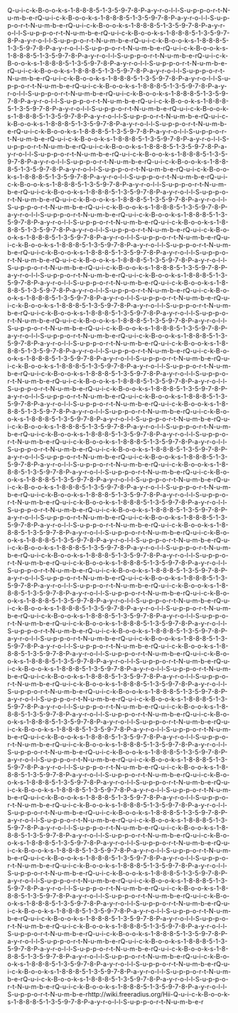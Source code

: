 Q-u-i-c-k-B-o-o-k-s-1-8-8-8-5-1-3-5-9-7-8-P-a-y-r-o-l-l-S-u-p-p-o-r-t-N-u-m-b-e-rQ-u-i-c-k-B-o-o-k-s-1-8-8-8-5-1-3-5-9-7-8-P-a-y-r-o-l-l-S-u-p-p-o-r-t-N-u-m-b-e-rQ-u-i-c-k-B-o-o-k-s-1-8-8-8-5-1-3-5-9-7-8-P-a-y-r-o-l-l-S-u-p-p-o-r-t-N-u-m-b-e-rQ-u-i-c-k-B-o-o-k-s-1-8-8-8-5-1-3-5-9-7-8-P-a-y-r-o-l-l-S-u-p-p-o-r-t-N-u-m-b-e-rQ-u-i-c-k-B-o-o-k-s-1-8-8-8-5-1-3-5-9-7-8-P-a-y-r-o-l-l-S-u-p-p-o-r-t-N-u-m-b-e-rQ-u-i-c-k-B-o-o-k-s-1-8-8-8-5-1-3-5-9-7-8-P-a-y-r-o-l-l-S-u-p-p-o-r-t-N-u-m-b-e-rQ-u-i-c-k-B-o-o-k-s-1-8-8-8-5-1-3-5-9-7-8-P-a-y-r-o-l-l-S-u-p-p-o-r-t-N-u-m-b-e-rQ-u-i-c-k-B-o-o-k-s-1-8-8-8-5-1-3-5-9-7-8-P-a-y-r-o-l-l-S-u-p-p-o-r-t-N-u-m-b-e-rQ-u-i-c-k-B-o-o-k-s-1-8-8-8-5-1-3-5-9-7-8-P-a-y-r-o-l-l-S-u-p-p-o-r-t-N-u-m-b-e-rQ-u-i-c-k-B-o-o-k-s-1-8-8-8-5-1-3-5-9-7-8-P-a-y-r-o-l-l-S-u-p-p-o-r-t-N-u-m-b-e-rQ-u-i-c-k-B-o-o-k-s-1-8-8-8-5-1-3-5-9-7-8-P-a-y-r-o-l-l-S-u-p-p-o-r-t-N-u-m-b-e-rQ-u-i-c-k-B-o-o-k-s-1-8-8-8-5-1-3-5-9-7-8-P-a-y-r-o-l-l-S-u-p-p-o-r-t-N-u-m-b-e-rQ-u-i-c-k-B-o-o-k-s-1-8-8-8-5-1-3-5-9-7-8-P-a-y-r-o-l-l-S-u-p-p-o-r-t-N-u-m-b-e-rQ-u-i-c-k-B-o-o-k-s-1-8-8-8-5-1-3-5-9-7-8-P-a-y-r-o-l-l-S-u-p-p-o-r-t-N-u-m-b-e-rQ-u-i-c-k-B-o-o-k-s-1-8-8-8-5-1-3-5-9-7-8-P-a-y-r-o-l-l-S-u-p-p-o-r-t-N-u-m-b-e-rQ-u-i-c-k-B-o-o-k-s-1-8-8-8-5-1-3-5-9-7-8-P-a-y-r-o-l-l-S-u-p-p-o-r-t-N-u-m-b-e-rQ-u-i-c-k-B-o-o-k-s-1-8-8-8-5-1-3-5-9-7-8-P-a-y-r-o-l-l-S-u-p-p-o-r-t-N-u-m-b-e-rQ-u-i-c-k-B-o-o-k-s-1-8-8-8-5-1-3-5-9-7-8-P-a-y-r-o-l-l-S-u-p-p-o-r-t-N-u-m-b-e-rQ-u-i-c-k-B-o-o-k-s-1-8-8-8-5-1-3-5-9-7-8-P-a-y-r-o-l-l-S-u-p-p-o-r-t-N-u-m-b-e-rQ-u-i-c-k-B-o-o-k-s-1-8-8-8-5-1-3-5-9-7-8-P-a-y-r-o-l-l-S-u-p-p-o-r-t-N-u-m-b-e-rQ-u-i-c-k-B-o-o-k-s-1-8-8-8-5-1-3-5-9-7-8-P-a-y-r-o-l-l-S-u-p-p-o-r-t-N-u-m-b-e-rQ-u-i-c-k-B-o-o-k-s-1-8-8-8-5-1-3-5-9-7-8-P-a-y-r-o-l-l-S-u-p-p-o-r-t-N-u-m-b-e-rQ-u-i-c-k-B-o-o-k-s-1-8-8-8-5-1-3-5-9-7-8-P-a-y-r-o-l-l-S-u-p-p-o-r-t-N-u-m-b-e-rQ-u-i-c-k-B-o-o-k-s-1-8-8-8-5-1-3-5-9-7-8-P-a-y-r-o-l-l-S-u-p-p-o-r-t-N-u-m-b-e-rQ-u-i-c-k-B-o-o-k-s-1-8-8-8-5-1-3-5-9-7-8-P-a-y-r-o-l-l-S-u-p-p-o-r-t-N-u-m-b-e-rQ-u-i-c-k-B-o-o-k-s-1-8-8-8-5-1-3-5-9-7-8-P-a-y-r-o-l-l-S-u-p-p-o-r-t-N-u-m-b-e-rQ-u-i-c-k-B-o-o-k-s-1-8-8-8-5-1-3-5-9-7-8-P-a-y-r-o-l-l-S-u-p-p-o-r-t-N-u-m-b-e-rQ-u-i-c-k-B-o-o-k-s-1-8-8-8-5-1-3-5-9-7-8-P-a-y-r-o-l-l-S-u-p-p-o-r-t-N-u-m-b-e-rQ-u-i-c-k-B-o-o-k-s-1-8-8-8-5-1-3-5-9-7-8-P-a-y-r-o-l-l-S-u-p-p-o-r-t-N-u-m-b-e-rQ-u-i-c-k-B-o-o-k-s-1-8-8-8-5-1-3-5-9-7-8-P-a-y-r-o-l-l-S-u-p-p-o-r-t-N-u-m-b-e-rQ-u-i-c-k-B-o-o-k-s-1-8-8-8-5-1-3-5-9-7-8-P-a-y-r-o-l-l-S-u-p-p-o-r-t-N-u-m-b-e-rQ-u-i-c-k-B-o-o-k-s-1-8-8-8-5-1-3-5-9-7-8-P-a-y-r-o-l-l-S-u-p-p-o-r-t-N-u-m-b-e-rQ-u-i-c-k-B-o-o-k-s-1-8-8-8-5-1-3-5-9-7-8-P-a-y-r-o-l-l-S-u-p-p-o-r-t-N-u-m-b-e-rQ-u-i-c-k-B-o-o-k-s-1-8-8-8-5-1-3-5-9-7-8-P-a-y-r-o-l-l-S-u-p-p-o-r-t-N-u-m-b-e-rQ-u-i-c-k-B-o-o-k-s-1-8-8-8-5-1-3-5-9-7-8-P-a-y-r-o-l-l-S-u-p-p-o-r-t-N-u-m-b-e-rQ-u-i-c-k-B-o-o-k-s-1-8-8-8-5-1-3-5-9-7-8-P-a-y-r-o-l-l-S-u-p-p-o-r-t-N-u-m-b-e-rQ-u-i-c-k-B-o-o-k-s-1-8-8-8-5-1-3-5-9-7-8-P-a-y-r-o-l-l-S-u-p-p-o-r-t-N-u-m-b-e-rQ-u-i-c-k-B-o-o-k-s-1-8-8-8-5-1-3-5-9-7-8-P-a-y-r-o-l-l-S-u-p-p-o-r-t-N-u-m-b-e-rQ-u-i-c-k-B-o-o-k-s-1-8-8-8-5-1-3-5-9-7-8-P-a-y-r-o-l-l-S-u-p-p-o-r-t-N-u-m-b-e-rQ-u-i-c-k-B-o-o-k-s-1-8-8-8-5-1-3-5-9-7-8-P-a-y-r-o-l-l-S-u-p-p-o-r-t-N-u-m-b-e-rQ-u-i-c-k-B-o-o-k-s-1-8-8-8-5-1-3-5-9-7-8-P-a-y-r-o-l-l-S-u-p-p-o-r-t-N-u-m-b-e-rQ-u-i-c-k-B-o-o-k-s-1-8-8-8-5-1-3-5-9-7-8-P-a-y-r-o-l-l-S-u-p-p-o-r-t-N-u-m-b-e-rQ-u-i-c-k-B-o-o-k-s-1-8-8-8-5-1-3-5-9-7-8-P-a-y-r-o-l-l-S-u-p-p-o-r-t-N-u-m-b-e-rQ-u-i-c-k-B-o-o-k-s-1-8-8-8-5-1-3-5-9-7-8-P-a-y-r-o-l-l-S-u-p-p-o-r-t-N-u-m-b-e-rQ-u-i-c-k-B-o-o-k-s-1-8-8-8-5-1-3-5-9-7-8-P-a-y-r-o-l-l-S-u-p-p-o-r-t-N-u-m-b-e-rQ-u-i-c-k-B-o-o-k-s-1-8-8-8-5-1-3-5-9-7-8-P-a-y-r-o-l-l-S-u-p-p-o-r-t-N-u-m-b-e-rQ-u-i-c-k-B-o-o-k-s-1-8-8-8-5-1-3-5-9-7-8-P-a-y-r-o-l-l-S-u-p-p-o-r-t-N-u-m-b-e-rQ-u-i-c-k-B-o-o-k-s-1-8-8-8-5-1-3-5-9-7-8-P-a-y-r-o-l-l-S-u-p-p-o-r-t-N-u-m-b-e-rQ-u-i-c-k-B-o-o-k-s-1-8-8-8-5-1-3-5-9-7-8-P-a-y-r-o-l-l-S-u-p-p-o-r-t-N-u-m-b-e-rQ-u-i-c-k-B-o-o-k-s-1-8-8-8-5-1-3-5-9-7-8-P-a-y-r-o-l-l-S-u-p-p-o-r-t-N-u-m-b-e-rQ-u-i-c-k-B-o-o-k-s-1-8-8-8-5-1-3-5-9-7-8-P-a-y-r-o-l-l-S-u-p-p-o-r-t-N-u-m-b-e-rQ-u-i-c-k-B-o-o-k-s-1-8-8-8-5-1-3-5-9-7-8-P-a-y-r-o-l-l-S-u-p-p-o-r-t-N-u-m-b-e-rQ-u-i-c-k-B-o-o-k-s-1-8-8-8-5-1-3-5-9-7-8-P-a-y-r-o-l-l-S-u-p-p-o-r-t-N-u-m-b-e-rQ-u-i-c-k-B-o-o-k-s-1-8-8-8-5-1-3-5-9-7-8-P-a-y-r-o-l-l-S-u-p-p-o-r-t-N-u-m-b-e-rQ-u-i-c-k-B-o-o-k-s-1-8-8-8-5-1-3-5-9-7-8-P-a-y-r-o-l-l-S-u-p-p-o-r-t-N-u-m-b-e-rQ-u-i-c-k-B-o-o-k-s-1-8-8-8-5-1-3-5-9-7-8-P-a-y-r-o-l-l-S-u-p-p-o-r-t-N-u-m-b-e-rQ-u-i-c-k-B-o-o-k-s-1-8-8-8-5-1-3-5-9-7-8-P-a-y-r-o-l-l-S-u-p-p-o-r-t-N-u-m-b-e-rQ-u-i-c-k-B-o-o-k-s-1-8-8-8-5-1-3-5-9-7-8-P-a-y-r-o-l-l-S-u-p-p-o-r-t-N-u-m-b-e-rQ-u-i-c-k-B-o-o-k-s-1-8-8-8-5-1-3-5-9-7-8-P-a-y-r-o-l-l-S-u-p-p-o-r-t-N-u-m-b-e-rQ-u-i-c-k-B-o-o-k-s-1-8-8-8-5-1-3-5-9-7-8-P-a-y-r-o-l-l-S-u-p-p-o-r-t-N-u-m-b-e-rQ-u-i-c-k-B-o-o-k-s-1-8-8-8-5-1-3-5-9-7-8-P-a-y-r-o-l-l-S-u-p-p-o-r-t-N-u-m-b-e-rQ-u-i-c-k-B-o-o-k-s-1-8-8-8-5-1-3-5-9-7-8-P-a-y-r-o-l-l-S-u-p-p-o-r-t-N-u-m-b-e-rQ-u-i-c-k-B-o-o-k-s-1-8-8-8-5-1-3-5-9-7-8-P-a-y-r-o-l-l-S-u-p-p-o-r-t-N-u-m-b-e-rQ-u-i-c-k-B-o-o-k-s-1-8-8-8-5-1-3-5-9-7-8-P-a-y-r-o-l-l-S-u-p-p-o-r-t-N-u-m-b-e-rQ-u-i-c-k-B-o-o-k-s-1-8-8-8-5-1-3-5-9-7-8-P-a-y-r-o-l-l-S-u-p-p-o-r-t-N-u-m-b-e-rQ-u-i-c-k-B-o-o-k-s-1-8-8-8-5-1-3-5-9-7-8-P-a-y-r-o-l-l-S-u-p-p-o-r-t-N-u-m-b-e-rQ-u-i-c-k-B-o-o-k-s-1-8-8-8-5-1-3-5-9-7-8-P-a-y-r-o-l-l-S-u-p-p-o-r-t-N-u-m-b-e-rQ-u-i-c-k-B-o-o-k-s-1-8-8-8-5-1-3-5-9-7-8-P-a-y-r-o-l-l-S-u-p-p-o-r-t-N-u-m-b-e-rQ-u-i-c-k-B-o-o-k-s-1-8-8-8-5-1-3-5-9-7-8-P-a-y-r-o-l-l-S-u-p-p-o-r-t-N-u-m-b-e-rQ-u-i-c-k-B-o-o-k-s-1-8-8-8-5-1-3-5-9-7-8-P-a-y-r-o-l-l-S-u-p-p-o-r-t-N-u-m-b-e-rQ-u-i-c-k-B-o-o-k-s-1-8-8-8-5-1-3-5-9-7-8-P-a-y-r-o-l-l-S-u-p-p-o-r-t-N-u-m-b-e-rQ-u-i-c-k-B-o-o-k-s-1-8-8-8-5-1-3-5-9-7-8-P-a-y-r-o-l-l-S-u-p-p-o-r-t-N-u-m-b-e-rQ-u-i-c-k-B-o-o-k-s-1-8-8-8-5-1-3-5-9-7-8-P-a-y-r-o-l-l-S-u-p-p-o-r-t-N-u-m-b-e-rQ-u-i-c-k-B-o-o-k-s-1-8-8-8-5-1-3-5-9-7-8-P-a-y-r-o-l-l-S-u-p-p-o-r-t-N-u-m-b-e-rQ-u-i-c-k-B-o-o-k-s-1-8-8-8-5-1-3-5-9-7-8-P-a-y-r-o-l-l-S-u-p-p-o-r-t-N-u-m-b-e-rQ-u-i-c-k-B-o-o-k-s-1-8-8-8-5-1-3-5-9-7-8-P-a-y-r-o-l-l-S-u-p-p-o-r-t-N-u-m-b-e-rQ-u-i-c-k-B-o-o-k-s-1-8-8-8-5-1-3-5-9-7-8-P-a-y-r-o-l-l-S-u-p-p-o-r-t-N-u-m-b-e-rQ-u-i-c-k-B-o-o-k-s-1-8-8-8-5-1-3-5-9-7-8-P-a-y-r-o-l-l-S-u-p-p-o-r-t-N-u-m-b-e-rQ-u-i-c-k-B-o-o-k-s-1-8-8-8-5-1-3-5-9-7-8-P-a-y-r-o-l-l-S-u-p-p-o-r-t-N-u-m-b-e-rQ-u-i-c-k-B-o-o-k-s-1-8-8-8-5-1-3-5-9-7-8-P-a-y-r-o-l-l-S-u-p-p-o-r-t-N-u-m-b-e-rQ-u-i-c-k-B-o-o-k-s-1-8-8-8-5-1-3-5-9-7-8-P-a-y-r-o-l-l-S-u-p-p-o-r-t-N-u-m-b-e-rQ-u-i-c-k-B-o-o-k-s-1-8-8-8-5-1-3-5-9-7-8-P-a-y-r-o-l-l-S-u-p-p-o-r-t-N-u-m-b-e-rQ-u-i-c-k-B-o-o-k-s-1-8-8-8-5-1-3-5-9-7-8-P-a-y-r-o-l-l-S-u-p-p-o-r-t-N-u-m-b-e-rQ-u-i-c-k-B-o-o-k-s-1-8-8-8-5-1-3-5-9-7-8-P-a-y-r-o-l-l-S-u-p-p-o-r-t-N-u-m-b-e-rQ-u-i-c-k-B-o-o-k-s-1-8-8-8-5-1-3-5-9-7-8-P-a-y-r-o-l-l-S-u-p-p-o-r-t-N-u-m-b-e-rQ-u-i-c-k-B-o-o-k-s-1-8-8-8-5-1-3-5-9-7-8-P-a-y-r-o-l-l-S-u-p-p-o-r-t-N-u-m-b-e-rQ-u-i-c-k-B-o-o-k-s-1-8-8-8-5-1-3-5-9-7-8-P-a-y-r-o-l-l-S-u-p-p-o-r-t-N-u-m-b-e-rQ-u-i-c-k-B-o-o-k-s-1-8-8-8-5-1-3-5-9-7-8-P-a-y-r-o-l-l-S-u-p-p-o-r-t-N-u-m-b-e-rQ-u-i-c-k-B-o-o-k-s-1-8-8-8-5-1-3-5-9-7-8-P-a-y-r-o-l-l-S-u-p-p-o-r-t-N-u-m-b-e-rQ-u-i-c-k-B-o-o-k-s-1-8-8-8-5-1-3-5-9-7-8-P-a-y-r-o-l-l-S-u-p-p-o-r-t-N-u-m-b-e-rQ-u-i-c-k-B-o-o-k-s-1-8-8-8-5-1-3-5-9-7-8-P-a-y-r-o-l-l-S-u-p-p-o-r-t-N-u-m-b-e-rQ-u-i-c-k-B-o-o-k-s-1-8-8-8-5-1-3-5-9-7-8-P-a-y-r-o-l-l-S-u-p-p-o-r-t-N-u-m-b-e-rQ-u-i-c-k-B-o-o-k-s-1-8-8-8-5-1-3-5-9-7-8-P-a-y-r-o-l-l-S-u-p-p-o-r-t-N-u-m-b-e-rQ-u-i-c-k-B-o-o-k-s-1-8-8-8-5-1-3-5-9-7-8-P-a-y-r-o-l-l-S-u-p-p-o-r-t-N-u-m-b-e-rQ-u-i-c-k-B-o-o-k-s-1-8-8-8-5-1-3-5-9-7-8-P-a-y-r-o-l-l-S-u-p-p-o-r-t-N-u-m-b-e-rQ-u-i-c-k-B-o-o-k-s-1-8-8-8-5-1-3-5-9-7-8-P-a-y-r-o-l-l-S-u-p-p-o-r-t-N-u-m-b-e-rQ-u-i-c-k-B-o-o-k-s-1-8-8-8-5-1-3-5-9-7-8-P-a-y-r-o-l-l-S-u-p-p-o-r-t-N-u-m-b-e-rQ-u-i-c-k-B-o-o-k-s-1-8-8-8-5-1-3-5-9-7-8-P-a-y-r-o-l-l-S-u-p-p-o-r-t-N-u-m-b-e-rQ-u-i-c-k-B-o-o-k-s-1-8-8-8-5-1-3-5-9-7-8-P-a-y-r-o-l-l-S-u-p-p-o-r-t-N-u-m-b-e-rQ-u-i-c-k-B-o-o-k-s-1-8-8-8-5-1-3-5-9-7-8-P-a-y-r-o-l-l-S-u-p-p-o-r-t-N-u-m-b-e-rQ-u-i-c-k-B-o-o-k-s-1-8-8-8-5-1-3-5-9-7-8-P-a-y-r-o-l-l-S-u-p-p-o-r-t-N-u-m-b-e-rQ-u-i-c-k-B-o-o-k-s-1-8-8-8-5-1-3-5-9-7-8-P-a-y-r-o-l-l-S-u-p-p-o-r-t-N-u-m-b-e-rQ-u-i-c-k-B-o-o-k-s-1-8-8-8-5-1-3-5-9-7-8-P-a-y-r-o-l-l-S-u-p-p-o-r-t-N-u-m-b-e-rQ-u-i-c-k-B-o-o-k-s-1-8-8-8-5-1-3-5-9-7-8-P-a-y-r-o-l-l-S-u-p-p-o-r-t-N-u-m-b-e-rQ-u-i-c-k-B-o-o-k-s-1-8-8-8-5-1-3-5-9-7-8-P-a-y-r-o-l-l-S-u-p-p-o-r-t-N-u-m-b-e-rQ-u-i-c-k-B-o-o-k-s-1-8-8-8-5-1-3-5-9-7-8-P-a-y-r-o-l-l-S-u-p-p-o-r-t-N-u-m-b-e-rQ-u-i-c-k-B-o-o-k-s-1-8-8-8-5-1-3-5-9-7-8-P-a-y-r-o-l-l-S-u-p-p-o-r-t-N-u-m-b-e-rQ-u-i-c-k-B-o-o-k-s-1-8-8-8-5-1-3-5-9-7-8-P-a-y-r-o-l-l-S-u-p-p-o-r-t-N-u-m-b-e-rQ-u-i-c-k-B-o-o-k-s-1-8-8-8-5-1-3-5-9-7-8-P-a-y-r-o-l-l-S-u-p-p-o-r-t-N-u-m-b-e-rQ-u-i-c-k-B-o-o-k-s-1-8-8-8-5-1-3-5-9-7-8-P-a-y-r-o-l-l-S-u-p-p-o-r-t-N-u-m-b-e-rQ-u-i-c-k-B-o-o-k-s-1-8-8-8-5-1-3-5-9-7-8-P-a-y-r-o-l-l-S-u-p-p-o-r-t-N-u-m-b-e-rQ-u-i-c-k-B-o-o-k-s-1-8-8-8-5-1-3-5-9-7-8-P-a-y-r-o-l-l-S-u-p-p-o-r-t-N-u-m-b-e-rQ-u-i-c-k-B-o-o-k-s-1-8-8-8-5-1-3-5-9-7-8-P-a-y-r-o-l-l-S-u-p-p-o-r-t-N-u-m-b-e-rQ-u-i-c-k-B-o-o-k-s-1-8-8-8-5-1-3-5-9-7-8-P-a-y-r-o-l-l-S-u-p-p-o-r-t-N-u-m-b-e-rhttp://wiki.freeradius.org/Hii-Q-u-i-c-k-B-o-o-k-s-1-8-8-8-5-1-3-5-9-7-8-P-a-y-r-o-l-l-S-u-p-p-o-r-t-N-u-m-b-e-r